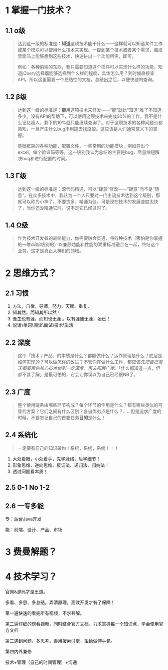 # 1 掌握一门技术？

## 1.1 α级

> 达到这一级的标准是：**知道**这项技术能干什么——这样就可以知道某件工作或某个模块可以使用什么技术来实现。一提到某个技术或者某个需求，脑海里面马上能够想到这些技术，快速拼出一个功能所需，即可。
>
> 例如：各种前端的东西，我只需要知道这个插件可以实现什么样的功能，知道jQuery选择器能够选择到什么样的程度，具体怎么用？到时候直接查API。所以这里需要一个总结性的文档，总结出之后，以便快速的查询。

## 1.2 β级

> 达到这一级的标准是：**能**用这项技术来开发——“能”就比“知道”难了不知道多少。没有API的帮助下，可以使用这项技术来完成90%的工作，我不是什么记忆超人，剩下的10%就只能继续查询了。对于这项技术的各种问题点都熟知，一旦产生什么bug不用跑去找度娘。这应该是人们通常意义下的掌握。
>
> 基础框架的各种功能，配置文件，一些常用的功能模块，例如导出个excel，做个验证码等等。这一级别我认为总结的主要是bug，尽量缩短解决bug和进行配置的时间。

## 1.3 Γ级

> 达到这一级的标准是：源代码精通，可以“肆意”修改——“肆意”而不是“随意”。在众多技术中，我认为一个人只要对一门主流技术达到这个级别，那就可以称为小神了。不要贪多，精通为佳。可是现在技术的发展速度太快了，当你还没精通它时，说不定它已经过时了。

## 1.4 Ω级

> 作为技术开发者的最终能力，你需要融会贯通，将各种技术（哪怕是你掌握的一堆α和β级别的）以兼顾功能和性能的双重标准融合在一起，终结这个业务。这才是真正大神们的领域。

# 2 思维方式？

## 2.1 习惯

1. 方法，自律，导师，努力，天赋、重复、
2. 知其然，而知其所以然！
3. 吾生也有涯，而知也无涯 。以有涯随无涯，殆已！
4. 说话\单词\阅读\面试\技术\生活

## 2.2 深度

> 这个「技术 / 产品」的本质是什么？都能做什么？运作原理是什么？底层是如何实现的？可以做怎样的改进？不管你在做什么工作，都应该*先把自己每天都要用的核心技术做到一定深度，再去拓展广度。*「什么都知道一点，但都不甚了解」是最可怕的，它会让你误以为自己已经很NB了。

## 2.3 广度

> 整个使用链条由哪些环节构成？每个环节的作用是什么？都有哪些类似的可替代方案？它们之间有什么区别？各自优劣点是什么？……但是追求广度的时候，不要忘记自己的首要任务**目的**是什么！

## 2.4 系统化

> 一定要有自己的知识架构！系统，系统，系统！！！

1. 大处着眼，小处着手，先学脉络，后学细节！
2. 形象思维、逆向思维、反证法、递归法、归纳法！
3. 透过问题看本质！

## 2.5 0-1 No 1-2



## 2.6 一专多能

专：后台Java开发

能：前端、设计、产品、市场

# 3 费曼解题？



# 4 技术学习？

官网&源码才是王道。

多看、多思、多总结。弄清原理，高效开发才有了保障！

第一遍快速的看完所有视频，不求甚解。

第二遍仔细的观看视频，同时结合官方文档，力求掌握每一个知识点，学会使用官方文档

第三遇到问题，多思考，善用搜索引擎，拒绝做伸手党。

第四内外兼修



技术+管理（自己的时间管理）+沟通






